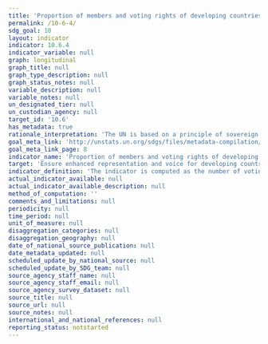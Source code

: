 ```yaml
---
title: 'Proportion of members and voting rights of developing countries in international organizations'
permalink: /10-6-4/
sdg_goal: 10
layout: indicator
indicator: 10.6.4
indicator_variable: null
graph: longitudinal
graph_title: null
graph_type_description: null
graph_status_notes: null
variable_description: null
variable_notes: null
un_designated_tier: null
un_custodian_agency: null
target_id: '10.6'
has_metadata: true
rationale_interpretation: 'The UN is based on a principle of sovereign equality of all its Member States (Article 2, UN Charter). Voting rights in international organizations, particularly those under the auspices of the UN system, should respect this principle. This indicator aims to measure the degree to which States enjoy equal representation in international organizations.'
goal_meta_link: 'http://unstats.un.org/sdgs/files/metadata-compilation/Metadata-Goal-10.pdf'
goal_meta_link_page: 8
indicator_name: 'Proportion of members and voting rights of developing countries in international organizations'
target: 'Ensure enhanced representation and voice for developing countries in decision-making in global international economic and financial institutions in order to deliver more effective, credible, accountable and legitimate institutions.'
indicator_definition: 'The indicator is computed as the number of voting rights allocated to developing countries, divided by the total number of voting rights in international organizations, multiplied by 100.'
actual_indicator_available: null
actual_indicator_available_description: null
method_of_computation: ''
comments_and_limitations: null
periodicity: null
time_period: null
unit_of_measure: null
disaggregation_categories: null
disaggregation_geography: null
date_of_national_source_publication: null
date_metadata_updated: null
scheduled_update_by_national_source: null
scheduled_update_by_SDG_team: null
source_agency_staff_name: null
source_agency_staff_email: null
source_agency_survey_dataset: null
source_title: null
source_url: null
source_notes: null
international_and_national_references: null
reporting_status: notstarted
---
```

